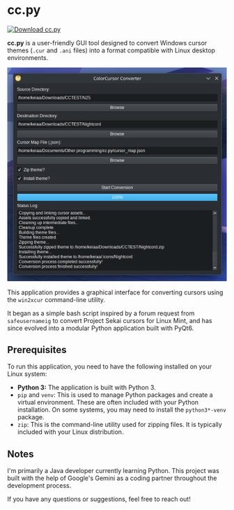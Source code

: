 # cc.py

[![Download cc.py](https://img.shields.io/badge/Download-Release-blue?style=for-the-badge&logo=github)](https://github.com/keiaa-75/cc.py/releases)

**cc.py** is a user-friendly GUI tool designed to convert Windows cursor themes (`.cur` and `.ani` files) into a format compatible with Linux desktop environments.

![cc.py running on my desktop](program-screenshot.png)

This application provides a graphical interface for converting cursors using the `win2xcur` command-line utility.

It began as a simple bash script inspired by a forum request from `safeusernameig` to convert Project Sekai cursors for Linux Mint, and has since evolved into a modular Python application built with PyQt6.

## Prerequisites

To run this application, you need to have the following installed on your Linux system:

- **Python 3:** The application is built with Python 3.
- `pip` and `venv`: This is used to manage Python packages and create a virtual environment. These are often included with your Python installation. On some systems, you may need to install the `python3*-venv` package.
- `zip`: This is the command-line utility used for zipping files. It is typically included with your Linux distribution.

## Notes

I'm primarily a Java developer currently learning Python. This project was built with the help of Google's Gemini as a coding partner throughout the development process.

If you have any questions or suggestions, feel free to reach out!